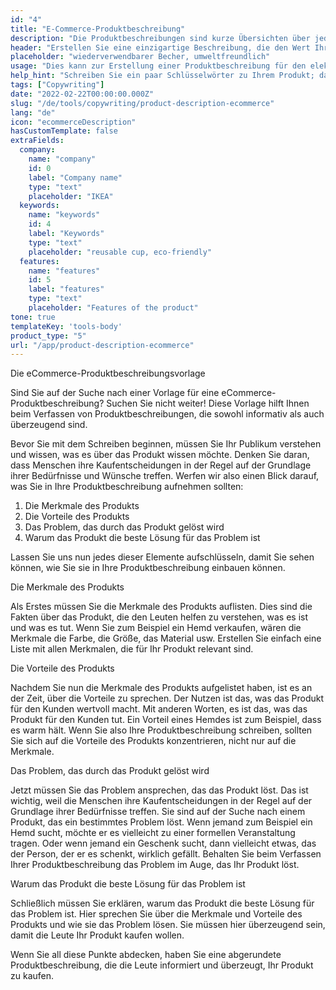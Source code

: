 ```yaml
---
id: "4"
title: "E-Commerce-Produktbeschreibung"
description: "Die Produktbeschreibungen sind kurze Übersichten über jedes Produkt, in denen die wichtigsten Merkmale und Vorteile hervorgehoben werden. Für den E-Commerce und den Einzelhandel ist es wichtig, eine klare Sprache zu verwenden, sich kurz zu fassen und sich auf optimierte SEO-Keywords zu konzentrieren. Für andere Unternehmen, wie z. B. Anwälte, sind Professionalität und Kundenservice wichtige Faktoren, die berücksichtigt werden müssen. Wir helfen Ihnen, mithilfe von KI Produktbeschreibungen zu erstellen, die auf Ihre spezifischen Keywords zugeschnitten sind und am besten zu Ihrer Marke passen."
header: "Erstellen Sie eine einzigartige Beschreibung, die den Wert Ihres Produkts vermarktet."
placeholder: "wiederverwendbarer Becher, umweltfreundlich"
usage: "Dies kann zur Erstellung einer Produktbeschreibung für den elektronischen Handel verwendet werden, z. B. für Online-Lebensmittellieferungen, Kleidung, usw."
help_hint: "Schreiben Sie ein paar Schlüsselwörter zu Ihrem Produkt; dann erstellen wir eine Produktbeschreibung für den vorgegebenen Text."
tags: ["Copywriting"]
date: "2022-02-22T00:00:00.000Z"
slug: "/de/tools/copywriting/product-description-ecommerce"
lang: "de"
icon: "ecommerceDescription"
hasCustomTemplate: false
extraFields:
  company:
    name: "company"
    id: 0
    label: "Company name"
    type: "text"
    placeholder: "IKEA"
  keywords:
    name: "keywords"
    id: 4
    label: "Keywords"
    type: "text"
    placeholder: "reusable cup, eco-friendly"
  features:
    name: "features"
    id: 5
    label: "features"
    type: "text"
    placeholder: "Features of the product"
tone: true
templateKey: 'tools-body'
product_type: "5"
url: "/app/product-description-ecommerce"
---
```


Die eCommerce-Produktbeschreibungsvorlage

Sind Sie auf der Suche nach einer Vorlage für eine eCommerce-Produktbeschreibung? Suchen Sie nicht weiter! Diese Vorlage hilft Ihnen beim Verfassen von Produktbeschreibungen, die sowohl informativ als auch überzeugend sind.

Bevor Sie mit dem Schreiben beginnen, müssen Sie Ihr Publikum verstehen und wissen, was es über das Produkt wissen möchte. Denken Sie daran, dass Menschen ihre Kaufentscheidungen in der Regel auf der Grundlage ihrer Bedürfnisse und Wünsche treffen. Werfen wir also einen Blick darauf, was Sie in Ihre Produktbeschreibung aufnehmen sollten:

1. Die Merkmale des Produkts
2. Die Vorteile des Produkts
3. Das Problem, das durch das Produkt gelöst wird
4. Warum das Produkt die beste Lösung für das Problem ist

Lassen Sie uns nun jedes dieser Elemente aufschlüsseln, damit Sie sehen können, wie Sie sie in Ihre Produktbeschreibung einbauen können.

Die Merkmale des Produkts

Als Erstes müssen Sie die Merkmale des Produkts auflisten. Dies sind die Fakten über das Produkt, die den Leuten helfen zu verstehen, was es ist und was es tut. Wenn Sie zum Beispiel ein Hemd verkaufen, wären die Merkmale die Farbe, die Größe, das Material usw. Erstellen Sie einfach eine Liste mit allen Merkmalen, die für Ihr Produkt relevant sind.

Die Vorteile des Produkts

Nachdem Sie nun die Merkmale des Produkts aufgelistet haben, ist es an der Zeit, über die Vorteile zu sprechen. Der Nutzen ist das, was das Produkt für den Kunden wertvoll macht. Mit anderen Worten, es ist das, was das Produkt für den Kunden tut. Ein Vorteil eines Hemdes ist zum Beispiel, dass es warm hält. Wenn Sie also Ihre Produktbeschreibung schreiben, sollten Sie sich auf die Vorteile des Produkts konzentrieren, nicht nur auf die Merkmale.

Das Problem, das durch das Produkt gelöst wird

Jetzt müssen Sie das Problem ansprechen, das das Produkt löst. Das ist wichtig, weil die Menschen ihre Kaufentscheidungen in der Regel auf der Grundlage ihrer Bedürfnisse treffen. Sie sind auf der Suche nach einem Produkt, das ein bestimmtes Problem löst. Wenn jemand zum Beispiel ein Hemd sucht, möchte er es vielleicht zu einer formellen Veranstaltung tragen. Oder wenn jemand ein Geschenk sucht, dann vielleicht etwas, das der Person, der er es schenkt, wirklich gefällt. Behalten Sie beim Verfassen Ihrer Produktbeschreibung das Problem im Auge, das Ihr Produkt löst.

Warum das Produkt die beste Lösung für das Problem ist

Schließlich müssen Sie erklären, warum das Produkt die beste Lösung für das Problem ist. Hier sprechen Sie über die Merkmale und Vorteile des Produkts und wie sie das Problem lösen. Sie müssen hier überzeugend sein, damit die Leute Ihr Produkt kaufen wollen.

Wenn Sie all diese Punkte abdecken, haben Sie eine abgerundete Produktbeschreibung, die die Leute informiert und überzeugt, Ihr Produkt zu kaufen.
